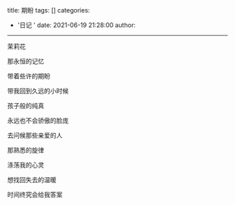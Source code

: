 title: 期盼
tags: []
categories:
  - '日记 '
date: 2021-06-19 21:28:00
author:
---
茉莉花

那永恒的记忆

带着些许的期盼

带我回到久远的小时候

<!-- more -->

孩子般的纯真

永远也不会骄傲的脸庞

去问候那些亲爱的人

那熟悉的旋律

涤荡我的心灵

想找回失去的温暖

时间终究会给我答案